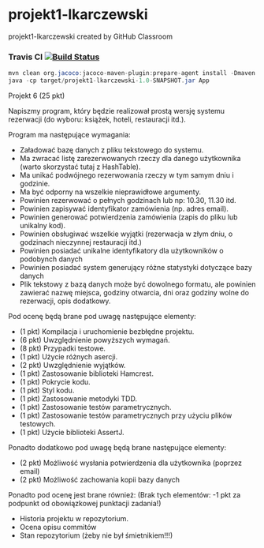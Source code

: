 # projekt1-lkarczewski
projekt1-lkarczewski created by GitHub Classroom
### Travis CI [![Build Status](https://travis-ci.com/testowanieaplikacjijavaug/projekt1-lkarczewski.svg?token=1GLazZGrwXcNFBLzNe2m&branch=master)](https://travis-ci.com/testowanieaplikacjijavaug/projekt1-lkarczewski)

```java
mvn clean org.jacoco:jacoco-maven-plugin:prepare-agent install -Dmaven.test.failure.ignore=true
java -cp target/projekt1-lkarczewski-1.0-SNAPSHOT.jar App
```

Projekt 6 (25 pkt)

Napiszmy program, który będzie realizował prostą wersję systemu rezerwacji (do wyboru: książek, hoteli, restauracji itd.).

Program ma następujące wymagania:

- Załadować bazę danych z pliku tekstowego do systemu.
- Ma zwracać listę zarezerwowanych rzeczy dla danego użytkownika (warto skorzystać tutaj z HashTable).
- Ma unikać podwójnego rezerwowania rzeczy w tym samym dniu i godzinie.
- Ma być odporny na wszelkie nieprawidłowe argumenty.
- Powinien rezerwować o pełnych godzinach lub np: 10.30, 11.30 itd.
- Powinien zapisywać identyfikator zamówienia (np. adres email).
- Powinien generować potwierdzenia zamówienia (zapis do pliku lub unikalny kod).
- Powinien obsługiwać wszelkie wyjątki (rezerwacja w złym dniu, o godzinach nieczynnej restauracji itd.)
- Powinien posiadać unikalne identyfikatory dla użytkowników o podobynch danych
- Powinien posiadać system generujący różne statystyki dotyczące bazy danych
- Plik tekstowy z bazą danych może być dowolnego formatu, ale powinien zawierać nazwę miejsca, godziny otwarcia, dni oraz godziny wolne do rezerwacji, opis dodatkowy.

Pod ocenę będą brane pod uwagę następujące elementy:

- (1 pkt) Kompilacja i uruchomienie bezbłędne projektu.
- (6 pkt) Uwzględnienie powyższych wymagań.
- (8 pkt) Przypadki testowe.
- (1 pkt) Użycie różnych asercji.
- (2 pkt) Uwzględnienie wyjątków.
- (1 pkt) Zastosowanie biblioteki Hamcrest.
- (1 pkt) Pokrycie kodu.
- (1 pkt) Styl kodu.
- (1 pkt) Zastosowanie metodyki TDD.
- (1 pkt) Zastosowanie testów parametrycznych.
- (1 pkt) Zastosowanie testów parametrycznych przy użyciu plików testowych.
- (1 pkt) Użycie biblioteki AssertJ.

Ponadto dodatkowo pod uwagę będą brane następujące elementy:

- (2 pkt) Możliwość wysłania potwierdzenia dla użytkownika (poprzez email)
- (2 pkt) Możliwość zachowania kopii bazy danych

Ponadto pod ocenę jest brane również: (Brak tych elementów: -1 pkt za podpunkt od obowiązkowej punktacji zadania!)

- Historia projektu w repozytorium.
- Ocena opisu commitów
- Stan repozytorium (żeby nie był śmietnikiem!!!)
